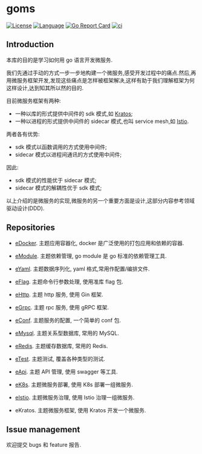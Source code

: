 # goms  

[![License](http://img.shields.io/badge/license-mit-blue.svg)](https://github.com/fuwensun/goms/blob/main/LICENSE) [![Language](https://img.shields.io/badge/language-go-blue.svg)](https://golang.org/) [![Go Report Card](https://goreportcard.com/badge/github.com/fuwensun/goms)](https://goreportcard.com/report/github.com/fuwensun/goms) [![ci](https://github.com/fuwensun/goms/actions/workflows/ci.yml/badge.svg?branch=release-v1.12)](https://github.com/fuwensun/goms/actions/workflows/ci.yml)

## Introduction

本库的目的是学习如何用 go 语言开发微服务.

我们先通过手动的方式一步一步地构建一个微服务,感受开发过程中的痛点.然后,再用微服务框架开发,发现这些痛点是怎样被框架解决,这样有助于我们理解框架为何这样设计,达到知其所以然的目的.

目前微服务框架有两种:

- 一种以库的形式提供中间件的 sdk 模式,如 [Kratos][15];
- 一种以进程的形式提供中间件的 sidecar 模式,也叫 service mesh,如 [Istio][18].

两者各有优势:

- sdk 模式以函数调用的方式使用中间件;
- sidecar 模式以进程间通讯的方式使用中间件;

因此:

- sdk 模式的性能优于 sidecar 模式;
- sidecar 模式的解耦性优于 sdk 模式;

以上介绍的是微服务的实现,微服务的另一个重要方面是设计,这部分内容参考领域驱动设计(DDD).

## Repositories

- [eDocker][21].  主题应用容器化, docker 是广泛使用的打包应用和依赖的容器.

- [eModule][22].  主题依赖管理, go module 是 go 标准的依赖管理工具.

- [eYaml][23].  主题数据序列化, yaml 格式,常用作配置/编排文件.

- [eFlag][24].  主题命令行参数处理, 使用准库 flag 包.

- [eHttp][25].  主题 http 服务, 使用 Gin 框架.

- [eGrpc][26].  主题 rpc 服务, 使用 gRPC 框架.

- [eConf][27].  主题服务的配置, 一个简单的 conf 包.

- [eMysql][28].  主题关系型数据库, 常用的 MySQL.

- [eRedis][29].  主题缓存数据库, 常用的 Redis.

- [eTest][30].  主题测试, 覆盖各种类型的测试.

- [eApi][31].  主题 API 管理, 使用 swagger 等工具.

- [eK8s][32].  主题微服务部署, 使用 K8s 部署一组微服务.

- [eIstio][33].  主题微服务治理, 使用 Istio 治理一组微服务.

- eKratos.  主题微服务框架, 使用 Kratos 开发一个微服务.

## Issue management

欢迎提交 bugs 和 feature 报告.

[15]:https://github.com/go-kratos/kratos
[17]:https://github.com/kubernetes/kubernetes
[18]:https://github.com/istio/istio

[21]:https://github.com/fuwensun/goms/tree/release-v1.12/eDocker
[22]:https://github.com/fuwensun/goms/tree/release-v1.12/eModule
[23]:https://github.com/fuwensun/goms/tree/release-v1.12/eYaml
[24]:https://github.com/fuwensun/goms/tree/release-v1.12/eFlag
[25]:https://github.com/fuwensun/goms/tree/release-v1.12/eHttp
[26]:https://github.com/fuwensun/goms/tree/release-v1.12/eGrpc
[27]:https://github.com/fuwensun/goms/tree/release-v1.12/eConf
[28]:https://github.com/fuwensun/goms/tree/release-v1.12/eMysql
[29]:https://github.com/fuwensun/goms/tree/release-v1.12/eRedis
[30]:https://github.com/fuwensun/goms/tree/release-v1.12/eTest
[31]:https://github.com/fuwensun/goms/tree/release-v1.12/eApi
[32]:https://github.com/fuwensun/goms/tree/release-v1.12/eK8s
[33]:https://github.com/fuwensun/goms/tree/release-v1.12/eIstio
